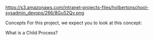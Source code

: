 https://s3.amazonaws.com/intranet-projects-files/holbertonschool-sysadmin_devops/266/8Gu52Qv.png





Concepts
For this project, we expect you to look at this concept:

What is a Child Process?
